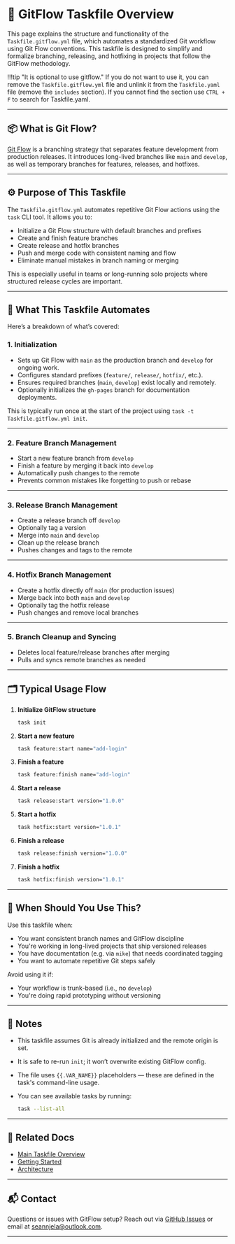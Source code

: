 
# 🔀 GitFlow Taskfile Overview

This page explains the structure and functionality of the `Taskfile.gitflow.yml` file, which automates a standardized Git workflow using Git Flow conventions. This taskfile is designed to simplify and formalize branching, releasing, and hotfixing in projects that follow the GitFlow methodology.

!!!tip "It is optional to use gitflow."
       If you do not want to use it, you can remove the `Taskfile.gitflow.yml` file and unlink it from the `Taskfile.yaml` file (remove the `includes` section). If you cannot find the section use `CTRL + F` to search for Taskfile.yaml.

---

## 📦 What is Git Flow?

[Git Flow](https://nvie.com/posts/a-successful-git-branching-model/) is a branching strategy that separates feature development from production releases. It introduces long-lived branches like `main` and `develop`, as well as temporary branches for features, releases, and hotfixes.

---

## ⚙️ Purpose of This Taskfile

The `Taskfile.gitflow.yml` automates repetitive Git Flow actions using the `task` CLI tool. It allows you to:

- Initialize a Git Flow structure with default branches and prefixes
- Create and finish feature branches
- Create release and hotfix branches
- Push and merge code with consistent naming and flow
- Eliminate manual mistakes in branch naming or merging

This is especially useful in teams or long-running solo projects where structured release cycles are important.

---

## 🧩 What This Taskfile Automates

Here’s a breakdown of what’s covered:

### 1. **Initialization**
- Sets up Git Flow with `main` as the production branch and `develop` for ongoing work.
- Configures standard prefixes (`feature/`, `release/`, `hotfix/`, etc.).
- Ensures required branches (`main`, `develop`) exist locally and remotely.
- Optionally initializes the `gh-pages` branch for documentation deployments.

This is typically run once at the start of the project using `task -t Taskfile.gitflow.yml init`.

---

### 2. **Feature Branch Management**
- Start a new feature branch from `develop`
- Finish a feature by merging it back into `develop`
- Automatically push changes to the remote
- Prevents common mistakes like forgetting to push or rebase

---

### 3. **Release Branch Management**
- Create a release branch off `develop`
- Optionally tag a version
- Merge into `main` and `develop`
- Clean up the release branch
- Pushes changes and tags to the remote

---

### 4. **Hotfix Branch Management**
- Create a hotfix directly off `main` (for production issues)
- Merge back into both `main` and `develop`
- Optionally tag the hotfix release
- Push changes and remove local branches

---

### 5. **Branch Cleanup and Syncing**
- Deletes local feature/release branches after merging
- Pulls and syncs remote branches as needed

---

## 🗂 Typical Usage Flow

1. **Initialize GitFlow structure**
   ```bash
   task init
   ```

2. **Start a new feature**
   ```bash
   task feature:start name="add-login"
   ```

3. **Finish a feature**
   ```bash
   task feature:finish name="add-login"
   ```

4. **Start a release**
   ```bash
   task release:start version="1.0.0"
   ```

5. **Start a hotfix**
   ```bash
   task hotfix:start version="1.0.1"
   ```

6. **Finish a release**
   ```bash
   task release:finish version="1.0.0"
   ```

7. **Finish a hotfix**
   ```bash
   task hotfix:finish version="1.0.1"
   ```

---

## 🧠 When Should You Use This?

Use this taskfile when:

* You want consistent branch names and GitFlow discipline
* You're working in long-lived projects that ship versioned releases
* You have documentation (e.g. via `mike`) that needs coordinated tagging
* You want to automate repetitive Git steps safely

Avoid using it if:

* Your workflow is trunk-based (i.e., no `develop`)
* You're doing rapid prototyping without versioning

---

## 📝 Notes

* This taskfile assumes Git is already initialized and the remote origin is set.
* It is safe to re-run `init`; it won’t overwrite existing GitFlow config.
* The file uses `{{.VAR_NAME}}` placeholders — these are defined in the task's command-line usage.
* You can see available tasks by running:

  ```bash
  task --list-all
  ```

---

## 🔗 Related Docs

* [Main Taskfile Overview](./1-main-taskfile.md)
* [Getting Started](../../0-quickstart/1-getting-started.md)
* [Architecture](../../1-architecture/0-overview.md)

---

## 📬 Contact

Questions or issues with GitFlow setup? Reach out via [GitHub Issues](https://github.com/sean-njela/demo_monitoring/issues) or email at [seannjela@outlook.com](mailto:seannjela@outlook.com).

---
